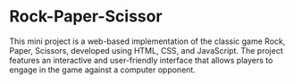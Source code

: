 # Rock-Paper-Scissor
This mini project is a web-based implementation of the classic game Rock, Paper, Scissors, developed using HTML, CSS, and JavaScript. The project features an interactive and user-friendly interface that allows players to engage in the game against a computer opponent.
